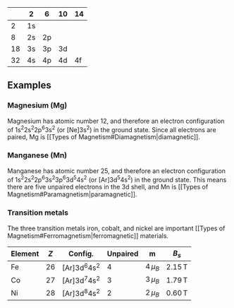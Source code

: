|     | 2   | 6   | 10  | 14  |
| --- | --- | --- | --- | --- |
| 2   | 1s  |     |     |     |
| 8   | 2s  | 2p  |     |     |
| 18  | 3s  | 3p  | 3d  |     |
| 32  | 4s  | 4p  | 4d  | 4f  |
## Examples

### Magnesium (Mg)
Magnesium has atomic number 12, and therefore an electron configuration of 1s<sup>2</sup>2s<sup>2</sup>2p<sup>6</sup>3s<sup>2</sup> (or \[Ne]3s<sup>2</sup>) in the ground state. Since all electrons are paired, Mg is [[Types of Magnetism#Diamagnetism|diamagnetic]].
### Manganese (Mn)
Manganese has atomic number 25, and therefore an electron configuration of 1s<sup>2</sup>2s<sup>2</sup>2p<sup>6</sup>3s<sup>2</sup>3p<sup>6</sup>3d<sup>5</sup>4s<sup>2</sup> (or \[Ar]3d<sup>5</sup>4s<sup>2</sup>) in the ground state. This means there are five unpaired electrons in the 3d shell, and Mn is [[Types of Magnetism#Paramagnetism|paramagnetic]].
### Transition metals
The three transition metals iron, cobalt, and nickel are important [[Types of Magnetism#Ferromagnetism|ferromagnetic]] materials.

| Element | $Z$ | Config.                           | Unpaired | $\mathbf{m}$ | $B_s$              |
| ------- | --- | --------------------------------- | -------- | ------------ | ------------------ |
| Fe      | 26  | \[Ar]3d<sup>6</sup>4s<sup>2</sup> | 4        | $4\,\mu_B$   | $2.15\,\mathrm{T}$ |
| Co      | 27  | \[Ar]3d<sup>7</sup>4s<sup>2</sup> | 3        | $3\,\mu_B$   | $1.79\,\mathrm{T}$                   |
| Ni      | 28  | \[Ar]3d<sup>8</sup>4s<sup>2</sup> | 2        | $2\,\mu_B$   | $0.60\,\mathrm{T}$                   |
